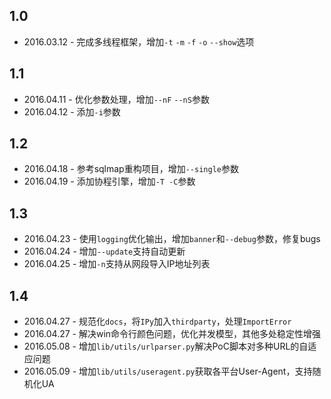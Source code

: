 1.0 
-----------
* 2016.03.12 - 完成多线程框架，增加`-t` `-m` `-f` `-o` `--show`选项    

1.1
-----------
* 2016.04.11 - 优化参数处理，增加`--nF` `--nS`参数  
* 2016.04.12 - 添加`-i`参数  

1.2
-----------
* 2016.04.18 - 参考sqlmap重构项目，增加`--single`参数  
* 2016.04.19 - 添加协程引擎，增加`-T -C`参数    

1.3
-----------
* 2016.04.23 - 使用`logging`优化输出，增加`banner`和`--debug`参数，修复bugs  
* 2016.04.24 - 增加`--update`支持自动更新  
* 2016.04.25 - 增加`-n`支持从网段导入IP地址列表

1.4
-----------
* 2016.04.27 - 规范化`docs`，将`IPy`加入`thirdparty`，处理`ImportError`
* 2016.04.27 - 解决win命令行颜色问题，优化并发模型，其他多处稳定性增强
* 2016.05.08 - 增加`lib/utils/urlparser.py`解决PoC脚本对多种URL的自适应问题
* 2016.05.09 - 增加`lib/utils/useragent.py`获取各平台User-Agent，支持随机化UA